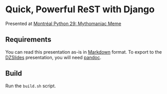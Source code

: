 # Quick, Powerful ReST with Django

Presented at [Montréal Python 29: Mythomaniac Meme](http://montrealpython.org/2012/04/montreal-python-29-mythomaniac-meme/ "Montreal Python  &raquo; Montréal-Python 29 : Mythomaniac Meme")

## Requirements

You can read this presentation as-is in [Markdown](http://daringfireball.net/projects/markdown/ "Daring Fireball: Markdown") format.
To export to the [DZSlides](http://paulrouget.com/dzslides/ "DZSlides") presentation, you will need [pandoc](http://johnmacfarlane.net/pandoc/index.html "Pandoc - About pandoc").

## Build

Run the `build.sh` script.